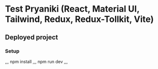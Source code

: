 # Test Pryaniki (React, Material UI, Tailwind, Redux, Redux-Tollkit, Vite)

## Deployed project

### Setup
,,,
npm install
,,,
npm run dev
,,,